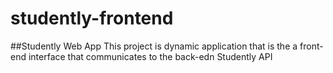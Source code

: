 # studently-frontend
##Studently Web App
This project is dynamic application that is the a front-end interface that communicates to the back-edn Studently API
